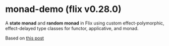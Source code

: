 # monad-demo (flix v0.28.0)

A **state monad** and **random monad** in Flix using custom effect-polymorphic, effect-delayed type classes for
functor, applicative, and monad.

Based on [this post](https://williamyaoh.com/posts/2020-07-12-deriving-state-monad.html)

